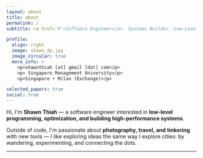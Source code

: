 ```yaml
---
layout: about
title: about
permalink: /
subtitle: <a href='#'>Software Engineer</a>. Systems Builder. Low-Level Enthusiast.

profile:
  align: right
  image: shawn_dp.jpg
  image_circular: true
  more_info: >
    <p>shawnthiah [at] gmail [dot] com</p>
    <p> Singapore Management University</p>
    <p>Singapore • Milan (Exchange)</p>

selected_papers: true
social: true
---
```


Hi, I'm **Shawn Thiah** — a software engineer interested in **low-level programming, optimization, and building high-performance systems**.  

Outside of code, I'm passionate about **photography, travel, and tinkering** with new tools — I like exploring ideas the same way I explore cities: by wandering, experimenting, and connecting the dots.  

---
